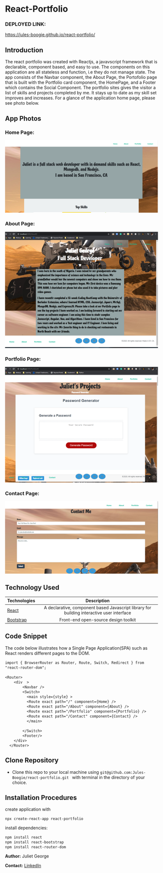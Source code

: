 # React-Portfolio

### DEPLOYED LINK:
https://jules-boogie.github.io/react-portfolio/


## Introduction 
The react portfolio was created with Reactjs, a javavscript framework that is declarable, component based, and easy to use. The components on this application are all stateless and function, i.e they do not manage state. The app consists of the Navbar component, the About Page, the Portofolio page that is built with the Portfolio card component, the HomePage, and a Footer which contains the Social Component. 
The portfolio sites gives the visitor a list of skills and projects completed by me. It stays up to date as my skill set improves and increases. For a glance of the application home page, please see photo below. 


## App Photos

### Home Page:

![app](https://github.com/Jules-Boogie/react-portfolio/blob/master/Capture.PNG)


### About Page:
![about](https://github.com/Jules-Boogie/react-portfolio/blob/master/about.PNG)


### Portfolio Page:
![portfolio](https://github.com/Jules-Boogie/react-portfolio/blob/master/portfolio%20page.PNG)


### Contact Page:
![contact](https://github.com/Jules-Boogie/react-portfolio/blob/master/aboutme.PNG)


## Technology Used
| Technologies | Description  |
|---------------------------------------------------------------------------|:------------------------------------------------------------------------------------------------------------------:|
| [React](https://reactjs.org/)                |   A declarative, component based Javascript library for building interactive user interface                 |
| [Bootstrap](https://reactjs.org/)                |  Front-end open-source design toolkit                |





## Code Snippet
The code below illustrates how a Single Page Application(SPA) such as React renders different pages to the DOM. 
```
import { BrowserRouter as Router, Route, Switch, Redirect } from "react-router-dom";

<Router>
    <div  >
        <Navbar />
        <Switch>
          <main style={style} >
          <Route exact path="/" component={Home} />
          <Route exact path="/About" component={About} />
          <Route exact path="/Portfolio" component={Portfolio} />
          <Route exact path="/Contact" component={Contact} />
          </main>
          
        </Switch>
        <Footer/>
    </div>
  </Router>

```
## Clone Repository
 - Clone this repo to your local machine using ```git@github.com:Jules-Boogie/react-portfolio.git ``` with terminal in the directory of your choice. 



## Installation Procedures
create application with 
```
npx create-react-app react-portfolio
```

install dependencies:
```
npm install react
npm install react-bootstrap
npm install react-router-dom
```






**Author:**
Juliet George

**Contact:**
[LinkedIn](https://www.linkedin.com/in/juliet-george-864950b8/)


